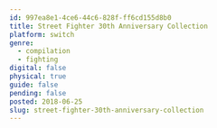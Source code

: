 ```yaml
---
id: 997ea8e1-4ce6-44c6-828f-ff6cd155d8b0
title: Street Fighter 30th Anniversary Collection
platform: switch
genre:
  - compilation
  - fighting
digital: false
physical: true
guide: false
pending: false
posted: 2018-06-25
slug: street-fighter-30th-anniversary-collection
---
```

